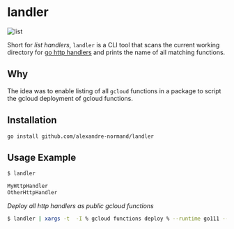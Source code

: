 # landler

![list](https://media.giphy.com/media/F0QWePzwQRewM/giphy.gif)

Short for _list handlers_, `landler` is a CLI tool that scans the current working directory for 
[go http handlers](https://golang.org/pkg/net/http/#Handler) and prints the name
of all matching functions. 

## Why
The idea was to enable listing of all `gcloud` functions in a package to script the gcloud deployment of gcloud functions.

## Installation

```
go install github.com/alexandre-normand/landler
```

## Usage Example

```bash
$ landler

MyHttpHandler
OtherHttpHandler
```

_Deploy all http handlers as public gcloud functions_
```bash
$ landler | xargs -t  -I % gcloud functions deploy % --runtime go111 --trigger-http --allow-unauthenticated

```
